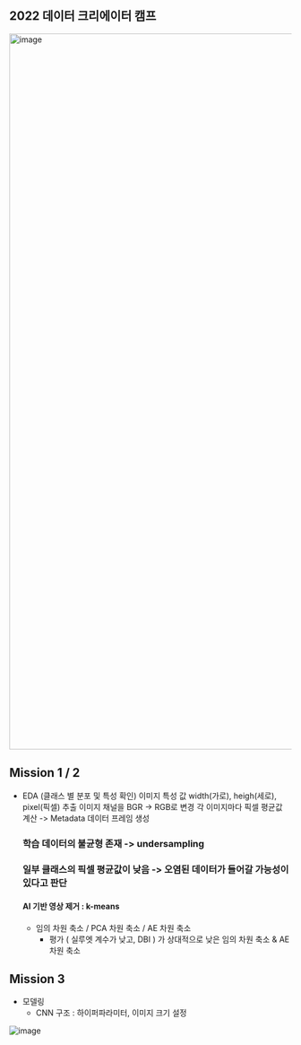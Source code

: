 ## 2022 데이터 크리에이터 캠프

<img width="1277" alt="image" src="https://user-images.githubusercontent.com/91936267/226153107-0a593046-fb58-4432-87cd-9c4a03adc3c3.png">


## Mission 1 / 2
- EDA (클래스 별 분포 및 특성 확인)
  이미지 특성 값 width(가로), heigh(세로), pixel(픽셀) 추출
  이미지 채널을 BGR -> RGB로 변경
  각 이미지마다 픽셀 평균값 계산 
  -> Metadata 데이터 프레임 생성
  
  ### 학습 데이터의 불균형 존재  -> undersampling

  ### 일부 클래스의 픽셀 평균값이 낮음 -> 오염된 데이터가 들어갈 가능성이 있다고 판단
  #### AI 기반 영상 제거 : k-means 
    * 임의 차원 축소 / PCA 차원 축소 / AE 차원 축소
      * 평가 ( 실루엣 계수가 낮고, DBI ) 가 상대적으로 낮은 임의 차원 축소 & AE 차원 축소
      
## Mission 3
- 모델링 
  * CNN 구조
    : 하이퍼파라미터, 이미지 크기 설정
    
![image](https://user-images.githubusercontent.com/91936267/226153419-01e3656b-5364-4c8f-b8f6-3a7473c263de.png)
